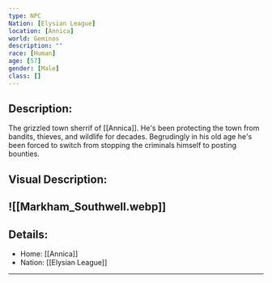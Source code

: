 ```yaml
---
type: NPC
Nation: [Elysian League]
location: [Annica]
world: Geminos
description: ""
race: [Human]
age: [57]
gender: [Male]
class: []
---
```


## Description:

The grizzled town sherrif of [[Annica]]. He's been protecting the town from bandits, thieves, and wildlife for decades. Begrudingly in his old age he's been forced to switch from stopping the criminals himself to posting bounties.

## Visual Description:

![[Markham_Southwell.webp]]
---
## Details:
- Home: [[Annica]]
- Nation: [[Elysian League]]

---


